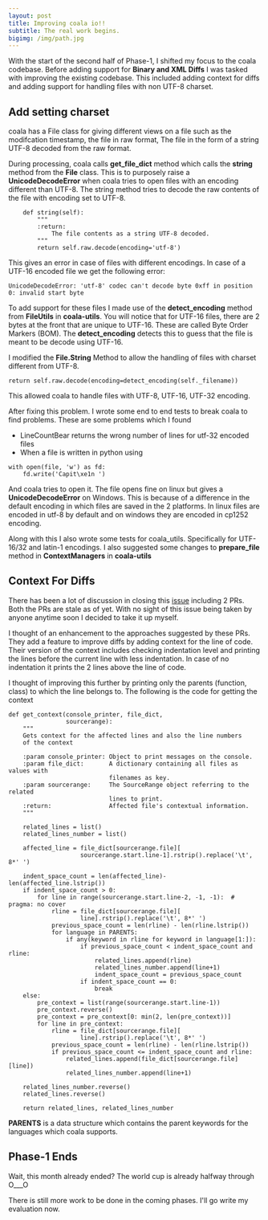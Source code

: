 ```yaml
---
layout: post
title: Improving coala io!!
subtitle: The real work begins.
bigimg: /img/path.jpg
---
```


With the start of the second half of Phase-1, I shifted my focus to the coala codebase. Before adding support for **Binary and XML Diffs**
I was tasked with improving the existing codebase. This included adding context for diffs and adding support for handling files with 
non UTF-8 charset.

## Add setting charset

coala has a File class for giving different views on a file such as the modifcation timestamp, the file in raw format, The file in the 
form of a string UTF-8 decoded from the raw format. 

During processing, coala calls **get_file_dict** method which calls the **string** method from the **File** class.
This is to purposely raise a **UnicodeDecodeError** when coala tries to open files with an encoding different than UTF-8. The string
method tries to decode the raw contents of the file with encoding set to UTF-8.

~~~
    def string(self):
        """
        :return:
            The file contents as a string UTF-8 decoded.
        """
        return self.raw.decode(encoding='utf-8')
~~~

This gives an error in case of files with different encodings. In case of a UTF-16 encoded file we get the following error:

~~~
UnicodeDecodeError: 'utf-8' codec can't decode byte 0xff in position 0: invalid start byte
~~~

To add support for these files I made use of the **detect_encoding** method from **FileUtils** in **coala-utils**.
You will notice that for UTF-16 files, there are 2 bytes at the front that are unique to UTF-16. These are called 
Byte Order Markers (BOM). The **detect_encoding** detects this to guess that the file is meant to be decode using
UTF-16.

I modified the **File.String** Method to allow the handling of files with charset different from UTF-8.

~~~
return self.raw.decode(encoding=detect_encoding(self._filename))
~~~

This allowed coala to handle files with UTF-8, UTF-16, UTF-32 encoding. 

After fixing this problem. I wrote some end to end tests to break coala to find problems. These are some problems which I found 

* LineCountBear returns the wrong number of lines for utf-32 encoded files
* When a file is written in python using 

~~~
with open(file, 'w') as fd:
    fd.write('Capit\xe1n ')
~~~

And coala tries to open it. The file opens fine on linux but gives a **UnicodeDecodeError** on Windows.
This is because of a difference in the default encoding in which files are saved in the 2 platforms.
In linux files are encoded in utf-8 by default and on windows they are encoded in cp1252 encoding.

Along with this I also wrote some tests for coala_utils. Specifically for UTF-16/32 and latin-1 encodings. I also suggested some 
changes to **prepare_file** method in **ContextManagers** in **coala-utils**

## Context For Diffs

There has been a lot of discussion in closing this [issue](https://github.com/coala/coala/issues/2745) including 2 PRs.
Both the PRs are stale as of yet. With no sight of this issue being taken by anyone anytime soon I decided to take it up 
myself.

I thought of an enhancement to the approaches suggested by these PRs. They add a feature to improve diffs by adding context for 
the line of code. Their version of the context includes checking indentation level and printing the lines before the 
current line with less indentation. In case of no indentation it prints the 2 lines above the line of code. 

I thought of improving this further by printing only the parents (function, class) to which the line belongs to. The following is the 
code for getting the context 

~~~
def get_context(console_printer, file_dict,
                sourcerange):
    """
    Gets context for the affected lines and also the line numbers
    of the context

    :param console_printer: Object to print messages on the console.
    :param file_dict:       A dictionary containing all files as values with
                            filenames as key.
    :param sourcerange:     The SourceRange object referring to the related
                            lines to print.
    :return:                Affected file's contextual information.
    """

    related_lines = list()
    related_lines_number = list()

    affected_line = file_dict[sourcerange.file][
                    sourcerange.start.line-1].rstrip().replace('\t', 8*' ')

    indent_space_count = len(affected_line)-len(affected_line.lstrip())
    if indent_space_count > 0:
        for line in range(sourcerange.start.line-2, -1, -1):  # pragma: no cover
            rline = file_dict[sourcerange.file][
                    line].rstrip().replace('\t', 8*' ')
            previous_space_count = len(rline) - len(rline.lstrip())
            for language in PARENTS:
                if any(keyword in rline for keyword in language[1:]):
                    if previous_space_count < indent_space_count and rline:
                        related_lines.append(rline)
                        related_lines_number.append(line+1)
                        indent_space_count = previous_space_count
                    if indent_space_count == 0:
                        break
    else:
        pre_context = list(range(sourcerange.start.line-1))
        pre_context.reverse()
        pre_context = pre_context[0: min(2, len(pre_context))]
        for line in pre_context:
            rline = file_dict[sourcerange.file][
                    line].rstrip().replace('\t', 8*' ')
            previous_space_count = len(rline) - len(rline.lstrip())
            if previous_space_count <= indent_space_count and rline:
                related_lines.append(file_dict[sourcerange.file][line])
                related_lines_number.append(line+1)

    related_lines_number.reverse()
    related_lines.reverse()

    return related_lines, related_lines_number
~~~

**PARENTS** is a data structure which contains the parent keywords for the languages which coala supports.

## Phase-1 Ends

Wait, this month already ended? The world cup is already halfway through O___O

There is still more work to be done in the coming phases. I'll go write my evaluation now.

